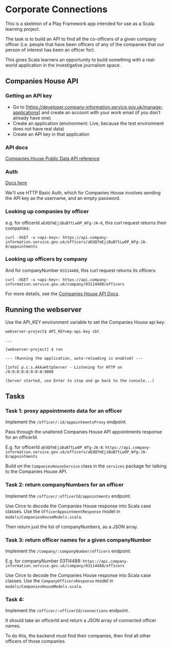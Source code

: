 # Corporate Connections

This is a skeleton of a Play Framework app intended for use as a Scala learning project.

The task is to build an API to find all the co-officers of a given company officer (i.e. people that have been officers of any of the companies that our person of interest has been an officer for).

This gives Scala learners an opportunity to build something with a real-world application in the investigative journalism space.


## Companies House API
### Getting an API key
- Go to [https://developer.company-information.service.gov.uk/manage-applications] and create an account with your work email (if you don’t already have one)
- Create an application (environment: Live, because the test environment does not have real data)
- Create an API key in that application

### API docs
[Companies House Public Data API reference](https://developer-specs.company-information.service.gov.uk/companies-house-public-data-api/reference)

### Auth
[Docs here](https://developer-specs.company-information.service.gov.uk/guides/authorisation)

We'll use HTTP Basic Auth, which for Companies House involves sending the API key as the username, and an empty password.

### Looking up companies by officer
e.g. for officerId `aEdQfmEjiBuB7tLwOP_Wfg-JA-8`, this curl request returns their companies:

`curl -XGET -u <api-key>: https://api.company-information.service.gov.uk/officers/aEdQfmEjiBuB7tLwOP_Wfg-JA-8/appointments`

### Looking up officers by company
And for companyNumber `03114488`, this curl request returns its officers:

`curl -XGET -u <api-key>: https://api.company-information.service.gov.uk/company/03114488/officers`

For more details, see the [Companies House API Docs](https://developer-specs.company-information.service.gov.uk/companies-house-public-data-api/reference).

## Running the webserver
Use the API_KEY environment variable to set the Companies House api key:

```
webserver-project$ API_KEY=my-api-key sbt

...

[webserver-project] $ run

--- (Running the application, auto-reloading is enabled) ---

[info] p.c.s.AkkaHttpServer - Listening for HTTP on /0:0:0:0:0:0:0:0:9000

(Server started, use Enter to stop and go back to the console...)
```

## Tasks
### Task 1: proxy appointments data for an officer
Implement the `/officer/:id/appointmentsProxy` endpoint.

Pass through the unaltered Companies House API appointments response for an officerId.

E.g. for officerId `aEdQfmEjiBuB7tLwOP_Wfg-JA-8`: `https://api.company-information.service.gov.uk/officers/aEdQfmEjiBuB7tLwOP_Wfg-JA-8/appointments`

Build on the `CompaniesHouseService` class in the `services` package for talking to the Companies House API.

### Task 2: return companyNumbers for an officer
Implement the `/officer/:officerId/appointments` endpoint.

Use Circe to decode the Companies House response into Scala case classes. Use the `OfficerAppointmentResponse` model in `models/CompaniesHouseModels.scala`.

Then return just the list of companyNumbers, as a JSON array.

### Task 3: return officer names for a given companyNumber
Implement the `/company/:companyNumber/officers` endpoint.

E.g. for companyNumber 03114488: `https://api.company-information.service.gov.uk/company/03114488/officers`

Use Circe to decode the Companies House response into Scala case classes. Use the `CompanyOfficersResponse` model in `models/CompaniesHouseModels.scala`.

### Task 4: 
Implement the `/officer/:officerId/connections` endpoint.

It should take an officerId and return a JSON array of connected officer names.

To do this, the backend must find their companies, then find all other officers of those companies.
